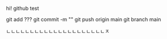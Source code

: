 hi!
github test

git add ???
git commit -m ""
git push origin main
git branch main

ㄴㄴㄴㄴㄴㄴㄴㄴㄴㄴㄴㄴㄴㄴㄴㄴㄴㄴㄴㄴㄴㅈ